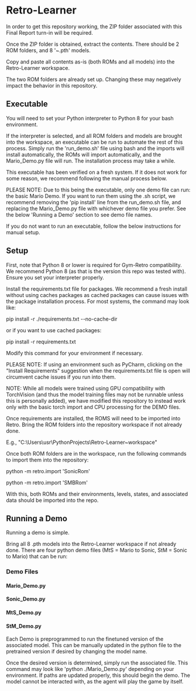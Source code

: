 # Retro-Learner

In order to get this repository working, the ZIP folder associated with this Final Report turn-in will be required.

Once the ZIP folder is obtained, extract the contents. There should be 2 ROM folders, and 8 '~.pth' models.

Copy and paste all contents as-is (both ROMs and all models) into the Retro-Learner workspace.

The two ROM folders are already set up. Changing these may negatively impact the behavior in this repository.

## Executable
You will need to set your Python interpreter to Python 8 for your bash environment.

If the interpreter is selected, and all ROM folders and models are brought into the workspace, an executable can be run to
automate the rest of this process. Simply run the 'run_demo.sh' file using bash and the imports will install automatically, 
the ROMs will import automatically, and the Mario_Demo.py file will run. The installation process may take a while.

This executable has been verified on a fresh system. If it does not work for some reason, we recommend following the manual process below.

PLEASE NOTE: Due to this being the executable, only one demo file can run: the basic Mario Demo. If you want to run them
using the .sh script, we recommend removing the 'pip install' line from the run_demo.sh file, and replacing the Mario_Demo.py file with
whichever demo file you prefer. See the below 'Running a Demo' section to see demo file names.

If you do not want to run an executable, follow the below instructions for manual setup.

## Setup

First, note that Python 8 or lower is required for Gym-Retro compatibility. We recommend Python 8 (as that is the version this repo was tested with).
Ensure you set your interpreter properly.

Install the requirements.txt file for packages. We recommend a fresh install without using caches packages as cached packages can cause issues 
with the package installation process. For most systems, the command may look like:

pip install -r ./requirements.txt --no-cache-dir

or if you want to use cached packages:

pip install -r requirements.txt

Modify this command for your environment if necessary. 

PLEASE NOTE: If using an environment such as PyCharm, clicking on the "Install Requirements" suggestion when the 
requirements.txt file is open will circumvent cache issues if you run into them.

NOTE: While all models were trained using GPU compatibility with TorchVision (and thus the model training files may not be runnable unless this is personally added),
we have modified this repository to instead work only with the basic torch import and CPU processing for the DEMO files.

Once requirements are installed, the ROMS will need to be imported into Retro. Bring the ROM folders into the repository workspace if not already done.

E.g., "C:\Users\usr\PythonProjects\Retro-Learner\~workspace"

Once both ROM folders are in the workspace, run the following commands to import them into the repository:

python -m retro.import 'SonicRom'

python -m retro.import 'SMBRom'

With this, both ROMs and their environments, levels, states, and associated data should be imported into the repo.

## Running a Demo

Running a demo is simple.

Bring all 8 .pth models into the Retro-Learner workspace if not already done. There are four python demo files (MtS = Mario to Sonic, StM = Sonic to Mario) that can be run:

### Demo Files
#### Mario_Demo.py

#### Sonic_Demo.py

#### MtS_Demo.py

#### StM_Demo.py


Each Demo is preprogrammed to run the finetuned version of the associated model. This can be manually updated in the python file to the pretrained version if desired
by changing the model name.

Once the desired version is determined, simply run the associated file. This command may look like 'python ./Mario_Demo.py' depending on your environment.
If paths are updated properly, this should begin the demo. The model cannot be interacted with, as the agent will play the game by itself.
